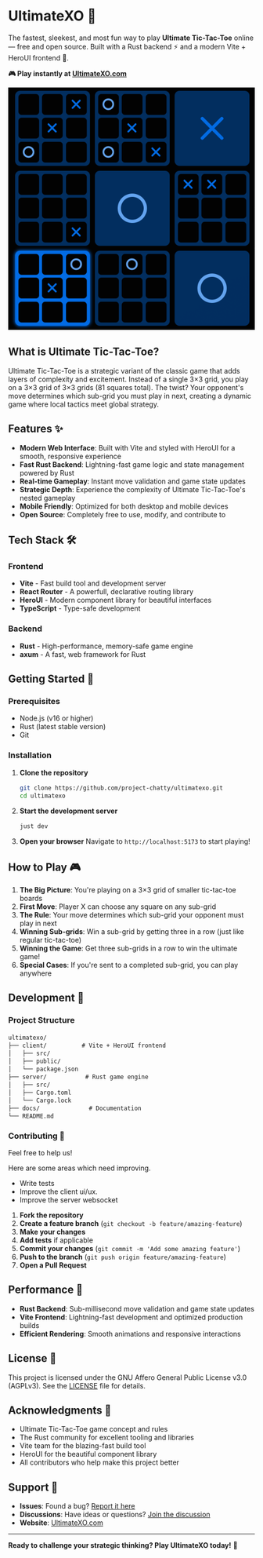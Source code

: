 # UltimateXO 🎯

The fastest, sleekest, and most fun way to play **Ultimate Tic-Tac-Toe** online — free and open source.
Built with a Rust backend ⚡ and a modern Vite + HeroUI frontend 🎨.

**🎮 Play instantly at [UltimateXO.com](https://UltimateXO.com)**

![Gameplay Preview](client/public/board.png)

## What is Ultimate Tic-Tac-Toe?

Ultimate Tic-Tac-Toe is a strategic variant of the classic game that adds layers of complexity and excitement. Instead of a single 3×3 grid, you play on a 3×3 grid of 3×3 grids (81 squares total). The twist? Your opponent's move determines which sub-grid you must play in next, creating a dynamic game where local tactics meet global strategy.

## Features ✨

- **Modern Web Interface**: Built with Vite and styled with HeroUI for a smooth, responsive experience
- **Fast Rust Backend**: Lightning-fast game logic and state management powered by Rust
- **Real-time Gameplay**: Instant move validation and game state updates
- **Strategic Depth**: Experience the complexity of Ultimate Tic-Tac-Toe's nested gameplay
- **Mobile Friendly**: Optimized for both desktop and mobile devices
- **Open Source**: Completely free to use, modify, and contribute to

## Tech Stack 🛠️

### Frontend

- **Vite** - Fast build tool and development server
- **React Router** - A powerfull, declarative routing library
- **HeroUI** - Modern component library for beautiful interfaces
- **TypeScript** - Type-safe development

### Backend

- **Rust** - High-performance, memory-safe game engine
- **axum** - A fast, web framework for Rust

## Getting Started 🚀

### Prerequisites

- Node.js (v16 or higher)
- Rust (latest stable version)
- Git

### Installation

1. **Clone the repository**

   ```bash
   git clone https://github.com/project-chatty/ultimatexo.git
   cd ultimatexo
   ```

4. **Start the development server**

   ```bash
   just dev
   ```

5. **Open your browser**
   Navigate to `http://localhost:5173` to start playing!

## How to Play 🎮

1. **The Big Picture**: You're playing on a 3×3 grid of smaller tic-tac-toe boards
2. **First Move**: Player X can choose any square on any sub-grid
3. **The Rule**: Your move determines which sub-grid your opponent must play in next
4. **Winning Sub-grids**: Win a sub-grid by getting three in a row (just like regular tic-tac-toe)
5. **Winning the Game**: Get three sub-grids in a row to win the ultimate game!
6. **Special Cases**: If you're sent to a completed sub-grid, you can play anywhere

## Development 🔧

### Project Structure

```
ultimatexo/
├── client/          # Vite + HeroUI frontend
│   ├── src/
│   ├── public/
│   └── package.json
├── server/           # Rust game engine
│   ├── src/
│   ├── Cargo.toml
│   └── Cargo.lock
├── docs/              # Documentation
└── README.md
```

### Contributing 🤝

Feel free to help us!

Here are some areas which need improving.

- Write tests
- Improve the client ui/ux.
- Improve the server websocket

1. **Fork the repository**
2. **Create a feature branch** (`git checkout -b feature/amazing-feature`)
3. **Make your changes**
4. **Add tests** if applicable
5. **Commit your changes** (`git commit -m 'Add some amazing feature'`)
6. **Push to the branch** (`git push origin feature/amazing-feature`)
7. **Open a Pull Request**

## Performance 🚀

- **Rust Backend**: Sub-millisecond move validation and game state updates
- **Vite Frontend**: Lightning-fast development and optimized production builds
- **Efficient Rendering**: Smooth animations and responsive interactions

## License 📜

This project is licensed under the GNU Affero General Public License v3.0 (AGPLv3).
See the [LICENSE](./LICENSE) file for details.

## Acknowledgments 🙏

- Ultimate Tic-Tac-Toe game concept and rules
- The Rust community for excellent tooling and libraries
- Vite team for the blazing-fast build tool
- HeroUI for the beautiful component library
- All contributors who help make this project better

## Support 💬

- **Issues**: Found a bug? [Report it here](https://github.com/project-chatty/ultimatexo/issues)
- **Discussions**: Have ideas or questions? [Join the discussion](https://github.com/project-chatty/ultimatexo/discussions)
- **Website**: [UltimateXO.com](https://UltimateXO.com)

---

**Ready to challenge your strategic thinking? Play UltimateXO today!** 🎯
